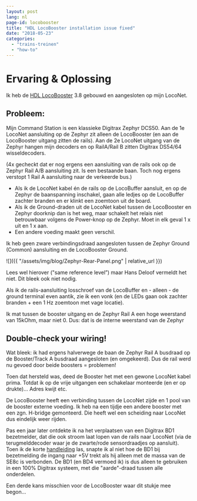 ```yaml
---
layout: post
lang: nl
page-id: locobooster
title: "HDL LocoBooster installation issue fixed"
date: "2018-05-23"
categories:
  - "trains-treinen"
  - "how-to"
---
```


# Ervaring & Oplossing

Ik heb de [HDL LocoBooster](https://locohdl.synology.me) 3.8 gebouwd en aangesloten op mijn LocoNet.

## Probleem:

Mijn Command Station is een klassieke Digitrax Zephyr DCS50. Aan de 1e LocoNet aansluiting op de Zephyr zit alleen de LocoBooster (en aan de LocoBooster uitgang zitten de rails). Aan de 2e LocoNet uitgang van de Zephyr hangen mijn decoders en op RailA/Rail B zitten Digitrax DS54/64 wisseldecoders.

(4x gecheckt dat er nog ergens een aansluiting van de rails ook op de Zephyr Rail A/B aansluiting zit. Is een bestaande baan. Toch nog ergens verstopt 1 Rail A aansluiting naar de verkeerde bus.)

- Als ik de LocoNet kabel én de rails op de LocoBuffer aansluit, en op de Zephyr de baanspanning inschakel, gaan alle ledjes op de LocoBuffer zachter branden en er klinkt een zoemtoon uit de board.
- Als ik de Ground-draden uit de LocoNet kabel tussen de LocoBooster en Zephyr doorknip dan is het weg, maar schakelt het relais niet betrouwbaar volgens de Power-knop op de Zephyr. Moet in elk geval 1 x uit en 1 x aan.
- Een andere voeding maakt geen verschil.

Ik heb geen zware verbindingsdraad aangesloten tussen de Zephyr Ground (Common) aansluiting en de LocoBooster Ground.

![]({{ "/assets/img/blog/Zephyr-Rear-Panel.png" | relative_url }})

Lees wel hierover ("same reference level”) maar Hans Deloof vermeldt het niet. Dit bleek ook niet nodig.

Als ik de rails-aansluiting losschroef van de LocoBuffer en - alleen - de ground terminal even aantik, zie ik een vonk (en de LEDs gaan ook zachter branden + een 1 Hz zoemtoon met vage locatie).

Ik mat tussen de booster uitgang en de Zephyr Rail A een hoge weerstand van 15kOhm, maar niet 0. Dus: dat is de interne weerstand van de Zephyr

## Double-check your wiring!

Wat bleek: ik had ergens halverwege de baan de Zephyr Rail A busdraad op de Booster/Track A busdraad aangesloten (en omgekeerd). Dus de rail werd nu gevoed door beide boosters = problemen!

Toen dat hersteld was, deed de Booster het met een gewone LocoNet kabel prima. Totdat ik op de vrije uitgangen een schakelaar monteerde (en er op drukte)... Adres kwijt etc.

De LocoBooster heeft een verbinding tussen de LocoNet zijde en 1 pool van de booster externe voeding. Ik heb na een tijdje een andere booster met een zgn. H-bridge gemonteerd. Die heeft wel een scheiding naar LocoNet dus eindelijk weer rijden.

Pas een jaar later ontdekte ik na het verplaatsen van een Digitrax BD1 bezetmelder, dat die ook stroom laat lopen van de rails naar LocoNet (via de terugmelddecoder waar je de zwarte/rode sensordraadjes op aansluit). Toen ik de korte [handleiding](https://www.digitrax.com/media/apps/products/detection-signaling/bd1/documents/BD1%20Inst.pdf) las, snapte ik al niet hoe de BD1 bij bezetmelding de ingang naar +5V trekt als hij alleen met de massa van de SE8c is verbonden. De BD1 (en BD4 vermoed ik) is dus alleen te gebruiken in een 100% Digitrax systeem, met die "aarde"-draad tussen alle onderdelen.

Een derde kans misschien voor de LocoBooster waar dit stukje mee begon...
